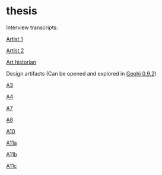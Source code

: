 # thesis
Interview transcripts:

[Artist 1](a1_interview_transcription.rtf)

[Artist 2](a2_interview_transcription.rtf)

[Art historian](ah_interview_transcription.rtf)

Design artifacts (Can be opened and explored in [Gephi 0.9.2](https://gephi.org/users/download/))

[A3](ulan_gcc_network_A3.gephi)

[A4](Wikipedia_network_ULAN_bios_A4.gephi)

[A7](person_to_art_architecture_styles_A7.gephi)

[A8](s2s_art_architecture_styles_A8.gephi)

[A10](artist_occ_network_A10.gephi)

[A11a](theology_and_clergy_network_A11a.gephi)

[A11b](government_network_A11b.gephi)

[A11c](STEM_network_A11c.gephi )
